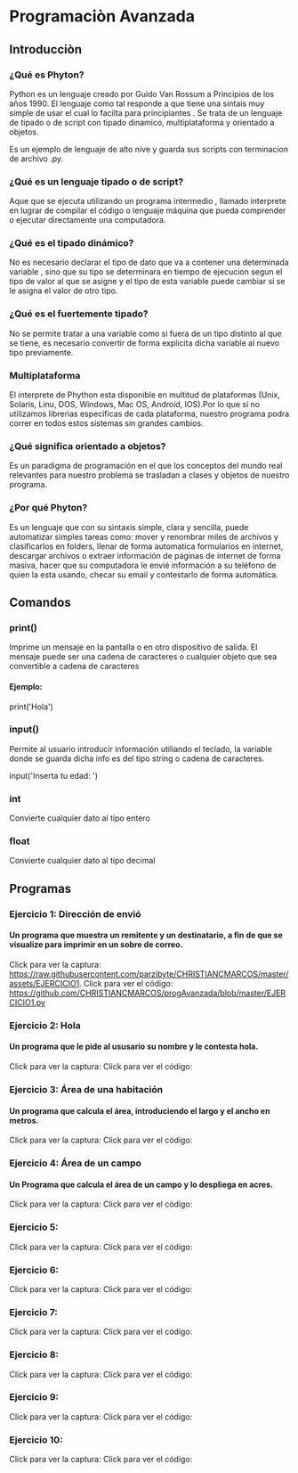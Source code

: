 # Programaciòn Avanzada 

## Introducciòn

### ¿Qué es Phyton?

Python es un lenguaje creado por Guido Van  Rossum a Principios de los años 1990. El lenguaje como tal responde a que tiene una sintais muy simple de usar el cual lo facilta para  principiantes . Se trata de un lenguaje de tipado o de script con tipado dinamico, multiplataforma y orientado a objetos.

Es un ejemplo de lenguaje de alto nive y guarda sus scripts con terminacion de archivo .py.

### ¿Qué es un lenguaje tipado o de script?

Aque que se ejecuta utilizando un programa intermedio , llamado interprete en lugrar de compilar el código o lenguaje  máquina que pueda comprender o ejecutar directamente una computadora.

### ¿Qué es el tipado dinámico?

No es necesario declarar el tipo de dato que va a contener una determinada variable , sino que su tipo se determinara en tiempo de ejecucion segun el tipo de valor al que se asigne y el tipo de esta variable puede cambiar si se le asigna el valor de otro tipo.

### ¿Qué es el fuertemente tipado?

No se permite tratar a una variable como si fuera de un tipo distinto al que se tiene, es necesario convertir de forma explicita dicha variable al nuevo tipo previamente.

### Multiplataforma

El interprete de Phython esta disponible en multitud de plataformas (Unix, Solaris, Linu, DOS, Windows, Mac OS, Android, IOS).Por lo que si no utilizamos librerias especificas de cada plataforma, nuestro programa podra correr en todos estos sistemas sin grandes cambios.

### ¿Qué significa orientado a objetos?

Es un paradigma de programación en el que los conceptos del mundo real relevantes para nuestro problema se trasladan a clases y objetos de nuestro programa.

### ¿Por qué Phyton?

Es un lenguaje que con su sintaxis simple, clara y sencilla, puede automatizar simples tareas como: mover y renombrar miles de archivos y clasificarlos en folders, llenar de forma automatica formularios en internet, descargar archivos o extraer información de páginas de internet de forma masiva, hacer que su computadora le envié información a su teléfono de quien la esta usando, checar su email y contestarlo de forma automática.

## Comandos

### print()

Imprime un mensaje en la pantalla o en otro dispositivo de salida. El mensaje puede ser una cadena de caracteres o cualquier objeto que sea convertible a cadena de caracteres

#### Ejemplo:

print('Hola')

### input()

Permite al usuario introducir información utiliando el teclado, la variable donde se guarda dicha info es del tipo string o cadena de caracteres.

input('Inserta tu edad: ')

### int

Convierte cualquier dato al tipo entero 

### float 

Convierte cualquier dato al tipo decimal 

## Programas

### Ejercicio 1: Dirección de envió

#### Un programa que muestra un remitente y un destinatario, a fin de que se visualize para imprimir en un sobre de correo.

Click para ver la captura: https://raw.githubusercontent.com/parzibyte/CHRISTIANCMARCOS/master/assets/EJERCICIO1.
Click para ver el código: https://github.com/CHRISTIANCMARCOS/progAvanzada/blob/master/EJERCICIO1.py  

### Ejercicio 2: Hola

#### Un programa que le pide al ususario su nombre y le contesta hola.

Click para ver la captura:
Click para ver el código:  

### Ejercicio 3: Área de una habitación

#### Un programa que calcula el área, introduciendo el largo y el ancho en metros.

Click para ver la captura:
Click para ver el código:

### Ejercicio 4: Área de un campo

#### Un Programa que calcula el área de un campo y lo despliega en acres.

Click para ver la captura:
Click para ver el código:

### Ejercicio 5: 

Click para ver la captura:
Click para ver el código:

### Ejercicio 6:

Click para ver la captura:
Click para ver el código:

### Ejercicio 7:

Click para ver la captura:
Click para ver el código:

### Ejercicio 8:

Click para ver la captura:
Click para ver el código:

### Ejercicio 9:

Click para ver la captura:
Click para ver el código:

### Ejercicio 10:

Click para ver la captura:
Click para ver el código:



